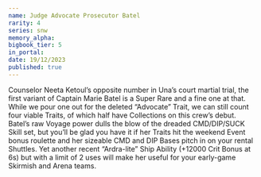 ```yaml
---
name: Judge Advocate Prosecutor Batel
rarity: 4
series: snw
memory_alpha:
bigbook_tier: 5
in_portal:
date: 19/12/2023
published: true
---
```


Counselor Neeta Ketoul’s opposite number in Una’s court martial trial, the first variant of Captain Marie Batel is a Super Rare and a fine one at that. While we pour one out for the deleted “Advocate” Trait, we can still count four viable Traits, of which half have Collections on this crew’s debut. Batel’s raw Voyage power dulls the blow of the dreaded CMD/DIP/SUCK Skill set, but you’ll be glad you have it if her Traits hit the weekend Event bonus roulette and her sizeable CMD and DIP Bases pitch in on your rental Shuttles. Yet another recent “Ardra-lite” Ship Ability (+12000 Crit Bonus at 6s) but with a limit of 2 uses will make her useful for your early-game Skirmish and Arena teams.
